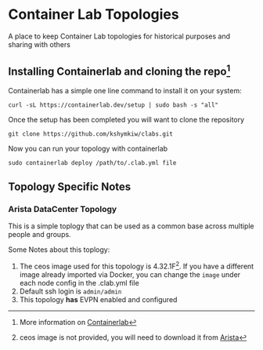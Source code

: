 # Container Lab Topologies
A place to keep Container Lab topologies for historical purposes and sharing with others

## Installing Containerlab and cloning the repo[^2]
Containerlab has a simple one line command to install it on your system:

    curl -sL https://containerlab.dev/setup | sudo bash -s "all"

Once the setup has been completed you will want to clone the repository

    git clone https://github.com/kshymkiw/clabs.git

Now you can run your topology with containerlab

    sudo containerlab deploy /path/to/.clab.yml file

## Topology Specific Notes

### Arista DataCenter Topology
This is a simple toplogy that can be used as a common base across multiple people and groups.

Some Notes about this toplogy:
1.  The ceos image used for this topology is 4.32.1F[^1].  If you have a different image already imported via Docker, you can change the `image` under each node config in the .clab.yml file
2.  Default ssh login is `admin/admin`
3.  This topology **has** EVPN enabled and configured

[^1]:  ceos image is not provided, you will need to download it from [Arista](https://www.arista.com/en/support/software-download)
[^2]:  More information on [Containerlab](https://containerlab.dev/)
